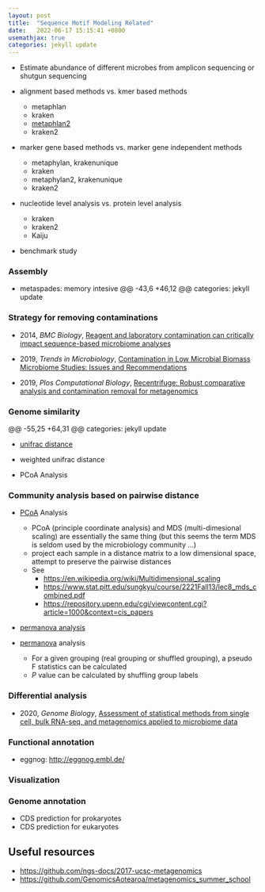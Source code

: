 ```yaml
---
layout: post
title:  "Sequence Motif Modeling Related"
date:   2022-06-17 15:15:41 +0800
usemathjax: true
categories: jekyll update
---
```


- Estimate abundance of different microbes from amplicon sequencing or shutgun sequencing

- alignment based methods vs. kmer based methods
  - metaphlan
  - kraken
  - [metaphlan2](https://huttenhower.sph.harvard.edu/metaphlan2/)
  - kraken2

- marker gene based methods vs. marker gene independent methods
  - metaphylan, krakenunique
  - kraken
  - metaphylan2, krakenunique
  - kraken2

- nucleotide level analysis vs. protein level analysis
  - kraken
  - kraken2
  - Kaiju

- benchmark study


### Assembly

- metaspades: memory intesive
@@ -43,6 +46,12 @@ categories: jekyll update

### Strategy for removing contaminations

- 2014, *BMC Biology*, [Reagent and laboratory contamination can critically impact sequence-based microbiome analyses](https://bmcbiol.biomedcentral.com/articles/10.1186/s12915-014-0087-z)

- 2019, *Trends in Microbiology*, [Contamination in Low Microbial Biomass Microbiome Studies: Issues and Recommendations](https://www.sciencedirect.com/science/article/pii/S0966842X18302531)

- 2019, *Plos Computational Biology*, [Recentrifuge: Robust comparative analysis and contamination removal for metagenomics](https://journals.plos.org/ploscompbiol/article?id=10.1371/journal.pcbi.1006967)


### Genome similarity

@@ -55,25 +64,31 @@ categories: jekyll update
- [unifrac distance](https://en.wikipedia.org/wiki/UniFrac)
- weighted unifrac distance

- PCoA Analysis 

### Community analysis based on pairwise distance

- [PCoA](https://en.wikipedia.org/wiki/Multidimensional_scaling) Analysis 
  - PCoA (principle coordinate analysis) and MDS (multi-dimesional scaling) are essentially the same thing (but this seems the term MDS is seldom used by the microbiology community ...)
  - project each sample in a distance matrix to a low dimensional space, attempt to preserve the pairwise distances
  - See 
    - <https://en.wikipedia.org/wiki/Multidimensional_scaling>
    - <https://www.stat.pitt.edu/sungkyu/course/2221Fall13/lec8_mds_combined.pdf>
    - <https://repository.upenn.edu/cgi/viewcontent.cgi?article=1000&context=cis_papers>

- [permanova analysis](https://en.wikipedia.org/wiki/Permutational_analysis_of_variance)
- [permanova](https://en.wikipedia.org/wiki/Permutational_analysis_of_variance) analysis
  - For a given grouping (real grouping or shuffled grouping), a pseudo F statistics can be calculated
  - *P* value can be calculated by shuffling group labels 

### Differential analysis

- 2020, *Genome Biology*, [Assessment of statistical methods from single cell, bulk RNA-seq, and metagenomics applied to microbiome data](https://genomebiology.biomedcentral.com/articles/10.1186/s13059-020-02104-1)

### Functional annotation
- eggnog: <http://eggnog.embl.de/>


### Visualization



### Genome annotation
- CDS prediction for prokaryotes
- CDS prediction for eukaryotes


## Useful resources

- <https://github.com/ngs-docs/2017-ucsc-metagenomics>
- <https://github.com/GenomicsAotearoa/metagenomics_summer_school>
